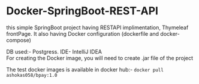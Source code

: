 # Docker-SpringBoot-REST-API
this simple SpringBoot project having RESTAPI implimentation, Thymeleaf frontPage. It also having Docker configuration (dockerfile and docker-compose)

DB used:- Postgress.
IDE- IntelliJ IDEA <br>
For creating the Docker image, you will need to create .jar file of the project 

The test docker images is available in docker hub:- ``docker pull ashokas058/bpay:1.0``
